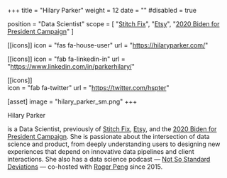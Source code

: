 +++
title = "Hilary Parker"
weight = 12
date = ""
#disabled = true

position = "Data Scientist"
scope = [
  "[Stitch Fix](https://multithreaded.stitchfix.com/)",
  "[Etsy](https://www.dsml.etsy.com/)",
  "[2020 Biden for President Campaign](https://www.democracyinaction.us/2020/biden/bidenorg2.html)"
]

[[icons]]
  icon = "fas fa-house-user"
  url = "https://hilaryparker.com/"
  
[[icons]]
  icon = "fab fa-linkedin-in"
  url = "https://www.linkedin.com/in/parkerhilary/"
  
[[icons]]  
  icon = "fab fa-twitter"
  url = "https://twitter.com/hspter"

[asset]
  image = "hilary_parker_sm.png"
+++

Hilary Parker

is a Data Scientist, previously of [Stitch Fix](https://multithreaded.stitchfix.com/), [Etsy](https://www.dsml.etsy.com/), and the [2020 Biden for President Campaign](https://www.democracyinaction.us/2020/biden/bidenorg2.html). She is passionate about the intersection of data science and product, from deeply understanding users to designing new experiences that depend on innovative data pipelines and client interactions. She also has a data science podcast — [Not So Standard Deviations](https://nssdeviations.com/) — co-hosted with [Roger Peng](https://www.biostat.jhsph.edu/~rpeng/) since 2015. 

